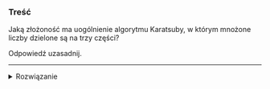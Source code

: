 ### Treść
Jaką złożoność ma uogólnienie algorytmu Karatsuby, w którym mnożone liczby dzielone są na trzy części? 

Odpowiedź uzasadnij.


------
<details><summary>Rozwiązanie</summary>
<p>
     

Szkic dowodu.

![image](https://user-images.githubusercontent.com/11476062/62970648-45202700-be10-11e9-8855-d23170c7d0b8.png)

zrobione przez Wojciech ”Sushi” Jasiński
